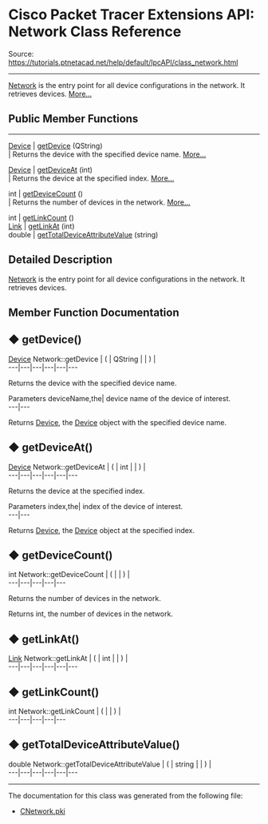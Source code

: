 # Cisco Packet Tracer Extensions API: Network Class Reference

Source: https://tutorials.ptnetacad.net/help/default/IpcAPI/class_network.html

---

[Network](class_network.html "Network is the entry point for all device configurations in the network. It retrieves devices.") is the entry point for all device configurations in the network. It retrieves devices. [More...](class_network.html#details)

##  Public Member Functions  
  
---  
[Device](class_device.html) | [getDevice](class_network.html#a44a86dffbe90ff3daef2580e1e2faa34) (QString)  
| Returns the device with the specified device name. [More...](class_network.html#a44a86dffbe90ff3daef2580e1e2faa34)  
  
[Device](class_device.html) | [getDeviceAt](class_network.html#a479b42140fbecbfe269fdc1198f347a7) (int)  
| Returns the device at the specified index. [More...](class_network.html#a479b42140fbecbfe269fdc1198f347a7)  
  
int | [getDeviceCount](class_network.html#aca7dea2bc81088494ca54dc21e477ef1) ()  
| Returns the number of devices in the network. [More...](class_network.html#aca7dea2bc81088494ca54dc21e477ef1)  
  
int | [getLinkCount](class_network.html#a33883131ecfa52b0b9b65edc162d69da) ()  
[Link](class_link.html) | [getLinkAt](class_network.html#a31a6606aaff73ebb66be31b08ef2af96) (int)  
double | [getTotalDeviceAttributeValue](class_network.html#ad8ea614ac17472d2faea643cc0f27e1e) (string)  
  
## Detailed Description

[Network](class_network.html "Network is the entry point for all device configurations in the network. It retrieves devices.") is the entry point for all device configurations in the network. It retrieves devices. 

## Member Function Documentation

## ◆ getDevice()

[Device](class_device.html) Network::getDevice  | ( | QString  | | ) |   
---|---|---|---|---|---  
  
Returns the device with the specified device name. 

Parameters
     deviceName,the| device name of the device of interest.  
---|---  
  
Returns
    [Device](class_device.html "Device is the base class for all device objects."), the [Device](class_device.html "Device is the base class for all device objects.") object with the specified device name. 

## ◆ getDeviceAt()

[Device](class_device.html) Network::getDeviceAt  | ( | int  | | ) |   
---|---|---|---|---|---  
  
Returns the device at the specified index. 

Parameters
     index,the| index of the device of interest.  
---|---  
  
Returns
    [Device](class_device.html "Device is the base class for all device objects."), the [Device](class_device.html "Device is the base class for all device objects.") object at the specified index. 

## ◆ getDeviceCount()

int Network::getDeviceCount  | ( | | ) |   
---|---|---|---|---  
  
Returns the number of devices in the network. 

Returns
    int, the number of devices in the network. 

## ◆ getLinkAt()

[Link](class_link.html) Network::getLinkAt  | ( | int  | | ) |   
---|---|---|---|---|---  
  
## ◆ getLinkCount()

int Network::getLinkCount  | ( | | ) |   
---|---|---|---|---  
  
## ◆ getTotalDeviceAttributeValue()

double Network::getTotalDeviceAttributeValue  | ( | string  | | ) |   
---|---|---|---|---|---  
  
* * *

The documentation for this class was generated from the following file:

  * [CNetwork.pki](_c_network_8pki.html)


